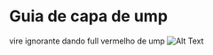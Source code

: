 # Guia de capa de ump
vire ignorante dando full vermelho de ump
![Alt Text](https://media.sketchfab.com/models/b30b29a5b59745259ee8f28f0fec62f9/thumbnails/a3d0d621ac6543e5953fd707bf5abe48/1f53c369ff084c6cabb191ecf10b9ef5.jpeg "Optional Title")
